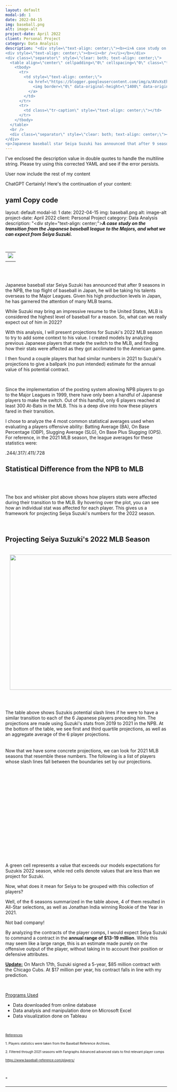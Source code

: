 ```yaml
---
layout: default
modal-id: 1
date: 2022-04-15
img: baseball.png
alt: image-alt
project-date: April 2022
client: Personal Project
category: Data Analysis
description: "<div style=\"text-align: center;\"><b><i>A case study on the transition from the Japanese baseball league to the Majors, and what we can expect from Seiya Suzuki.&nbsp;</i></b></div>
<div style=\"text-align: center;\"><b><i><br /></i></b></div>
<div class=\"separator\" style=\"clear: both; text-align: center;\">
  <table align=\"center\" cellpadding=\"0\" cellspacing=\"0\" class=\"tr-caption-container\" style=\"margin-left: auto; margin-right: auto;\">
    <tbody>
      <tr>
        <td style=\"text-align: center;\">
          <a href=\"https://blogger.googleusercontent.com/img/a/AVvXsEh5vc6hjAShdvaEyliknviOvFQ3EDNOfdQTP5I-L20ISC05FspAc9iT3nEVr7FU9UBjyEG43zIFEjv6p-d8OxDtpRD48fh8hfLSUpupH27oZybO0LQB7yf-XY22nBm7DTbLaHtHJfTGBdP68OmsdRXJI71px5anmv1QkPJmnJuxc6C63SF1hiYFLSnr=s1400\" style=\"margin-left: auto; margin-right: auto;\">
            <img border=\"0\" data-original-height=\"1400\" data-original-width=\"1400\" height=\"640\" src=\"https://blogger.googleusercontent.com/img/a/AVvXsEh5vc6hjAShdvaEyliknviOvFQ3EDNOfdQTP5I-L20ISC05FspAc9iT3nEVr7FU9UBjyEG43zIFEjv6p-d8OxDtpRD48fh8hfLSUpupH27oZybO0LQB7yf-XY22nBm7DTbLaHtHJfTGBdP68OmsdRXJI71px5anmv1QkPJmnJuxc6C63SF1hiYFLSnr=w640-h640\" width=\"640\" />
          </a>
        </td>
      </tr>
      <tr>
        <td class=\"tr-caption\" style=\"text-align: center;\"></td>
      </tr>
    </tbody>
  </table>
  <br />
  <div class=\"separator\" style=\"clear: both; text-align: center;\"><br /></div>
</div>
<p>Japanese baseball star Seiya Suzuki has announced that after 9 seasons in the NPB, the top flight of baseball in Japan, he will be taking his talents overseas to the Major Leagues. Given his high production levels in Japan, he has garnered the attention of many MLB teams.&nbsp;</p>"
---
```


<!-- (Continue with the rest of your content) -->
I've enclosed the description value in double quotes to handle the multiline string. Please try using this corrected YAML and see if the error persists.




User
now include the rest of my content

ChatGPT
Certainly! Here's the continuation of your content:

yaml
Copy code
---
layout: default
modal-id: 1
date: 2022-04-15
img: baseball.png
alt: image-alt
project-date: April 2022
client: Personal Project
category: Data Analysis
description: "<div style=\"text-align: center;\"><b><i>A case study on the transition from the Japanese baseball league to the Majors, and what we can expect from Seiya Suzuki.&nbsp;</i></b></div>
<div style=\"text-align: center;\"><b><i><br /></i></b></div>
<div class=\"separator\" style=\"clear: both; text-align: center;\">
  <table align=\"center\" cellpadding=\"0\" cellspacing=\"0\" class=\"tr-caption-container\" style=\"margin-left: auto; margin-right: auto;\">
    <tbody>
      <tr>
        <td style=\"text-align: center;\">
          <a href=\"https://blogger.googleusercontent.com/img/a/AVvXsEh5vc6hjAShdvaEyliknviOvFQ3EDNOfdQTP5I-L20ISC05FspAc9iT3nEVr7FU9UBjyEG43zIFEjv6p-d8OxDtpRD48fh8hfLSUpupH27oZybO0LQB7yf-XY22nBm7DTbLaHtHJfTGBdP68OmsdRXJI71px5anmv1QkPJmnJuxc6C63SF1hiYFLSnr=s1400\" style=\"margin-left: auto; margin-right: auto;\">
            <img border=\"0\" data-original-height=\"1400\" data-original-width=\"1400\" height=\"640\" src=\"https://blogger.googleusercontent.com/img/a/AVvXsEh5vc6hjAShdvaEyliknviOvFQ3EDNOfdQTP5I-L20ISC05FspAc9iT3nEVr7FU9UBjyEG43zIFEjv6p-d8OxDtpRD48fh8hfLSUpupH27oZybO0LQB7yf-XY22nBm7DTbLaHtHJfTGBdP68OmsdRXJI71px5anmv1QkPJmnJuxc6C63SF1hiYFLSnr=w640-h640\" width=\"640\" />
          </a>
        </td>
      </tr>
      <tr>
        <td class=\"tr-caption\" style=\"text-align: center;\"></td>
      </tr>
    </tbody>
  </table>
  <br />
  <div class=\"separator\" style=\"clear: both; text-align: center;\"><br /></div>
</div>
<p>Japanese baseball star Seiya Suzuki has announced that after 9 seasons in the NPB,  the top flight of baseball in Japan, he will be taking his talents overseas to the Major Leagues. Given his high production levels in Japan, he has garnered the attention of many MLB teams.&nbsp;</p><p>While Suzuki may bring an impressive resume to the United States, MLB is considered the highest level of baseball for a reason. So, what can we really expect out of him in 2022?&nbsp;</p><p>With this analysis, I will present projections for Suzuki's 2022 MLB season to try to add some context to his value. I created models by analyzing previous Japanese players that made the switch to the MLB, and finding how their stats were affected as they got acclimated to the American game.&nbsp;</p><p>I then found a couple players that had similar numbers in 2021 to Suzuki's projections to give a ballpark (no pun intended) estimate for the annual value of his potential contract.</p><p><br /></p><p>Since the implementation of the posting system allowing NPB players to go to the Major Leagues in 1999, there have only been a handful of Japanese players to make the switch. Out of this handful, only 6 players reached at least 300 At-Bats in the MLB. This is a deep dive into how these players fared in their transition.&nbsp;</p><p>I chose to analyze the 4 most common statistical averages used when evaluating a players offensive ability: Batting Average (BA), On Base Percentage (OBP), Slugging Average (SLG), On Base Plus Slugging (OPS). For reference, in the 2021 MLB season, the league averages for these statistics were:&nbsp;</p><p>.244/.317/.411/.728</p><h2 style="text-align: left;">Statistical Difference from the NPB to MLB</h2><div><br /></div><div><br /></div>

<div class="tableauPlaceholder" id="viz1647220261522" style="position: relative;"><object class="tableauViz" style="display: none;"><param name="host_url" value="https%3A%2F%2Fpublic.tableau.com%2F" /> <param name="embed_code_version" value="3" /> <param name="site_root" value="" /><param name="name" value="NPBtoMLBtransition/Sheet1" /><param name="tabs" value="no" /><param name="toolbar" value="yes" /><param name="animate_transition" value="yes" /><param name="display_static_image" value="yes" /><param name="display_spinner" value="yes" /><param name="display_overlay" value="yes" /><param name="display_count" value="yes" /><param name="language" value="en-US" /></object></div>                <script type="text/javascript">                    var divElement = document.getElementById('viz1647220261522');                    var vizElement = divElement.getElementsByTagName('object')[0];                    vizElement.style.width='100%';vizElement.style.height=(divElement.offsetWidth*0.75)+'px';                    var scriptElement = document.createElement('script');                    scriptElement.src = 'https://public.tableau.com/javascripts/api/viz_v1.js';                    vizElement.parentNode.insertBefore(scriptElement, vizElement);                </script>

<p>The box and whisker plot above shows how players stats were affected during their transition to the MLB. By hovering over the plot, you can see how an individual stat was affected for each player. This gives us a framework for projecting Seiya Suzuki's numbers for the 2022 season.&nbsp;</p><p><br /></p><h2 style="text-align: left;">Projecting Seiya Suzuki's 2022 MLB Season</h2><div><br /></div><div class="separator" style="clear: both; text-align: center;"><a href="https://blogger.googleusercontent.com/img/a/AVvXsEhFUMr2TSncLxZdDbUsArB9rpnXkcYcLM_zpojhgGOUOa2uLRUYHwpPebeMmZLUHlBmm__jh0J2fGKT-OduQob4Ek8a4sL_1bcVIUax9vMVIAIuC92Je96qtyku4iuA2zcLTrJKM7fR_eI5TkqqXg05p6nXWgkBA42AKNt6LVBHC20NDT5FJjQFHe6R=s804" style="margin-left: 1em; margin-right: 1em;"><img border="0" data-original-height="528" data-original-width="804" height="421" src="https://blogger.googleusercontent.com/img/a/AVvXsEhFUMr2TSncLxZdDbUsArB9rpnXkcYcLM_zpojhgGOUOa2uLRUYHwpPebeMmZLUHlBmm__jh0J2fGKT-OduQob4Ek8a4sL_1bcVIUax9vMVIAIuC92Je96qtyku4iuA2zcLTrJKM7fR_eI5TkqqXg05p6nXWgkBA42AKNt6LVBHC20NDT5FJjQFHe6R=w640-h421" width="640" /></a></div><br /><p><br /></p><div class="separator" style="clear: both; text-align: left;">The table above shows Suzukis potential slash lines if he were to have a similar transition to each of the 6 Japanese players preceding him. The projections are made using Suzuki's stats from 2019 to 2021 in the NPB. At the bottom of the table, we see first and third quartile projections, as well as an aggregate average of the 6 player projections.&nbsp;</div><div class="separator" style="clear: both; text-align: left;"><br /></div><div class="separator" style="clear: both; text-align: left;"><br /></div><div class="separator" style="clear: both; text-align: left;">Now that we have some concrete projections, we can look for 2021 MLB seasons that resemble these numbers. The following is a list of players whose slash lines fall between the boundaries set by our projections.&nbsp;</div><div class="separator" style="clear: both; text-align: left;"><br /></div><div class="separator" style="clear: both; text-align: left;"><google-sheets-html-origin><table border="1" cellpadding="0" cellspacing="0" dir="ltr" style="border-collapse: collapse; border: none; font-family: Arial; font-size: 10pt; table-layout: fixed; width: 0px;" xmlns="http://www.w3.org/1999/xhtml"><colgroup><col width="100"></col><col width="100"></col><col width="100"></col><col width="100"></col><col width="100"></col><col width="100"></col></colgroup><tbody><tr style="height: 21px;"><td data-sheets-value="{&quot;1&quot;:2,&quot;2&quot;:&quot;Player&quot;}" style="border: 1px solid rgb(204, 204, 204); font-weight: bold; overflow: hidden; padding: 2px 3px; text-align: center; vertical-align: bottom;">Player</td><td data-sheets-value="{&quot;1&quot;:2,&quot;2&quot;:&quot;AVG&quot;}" style="border: 1px solid rgb(204, 204, 204); font-weight: bold; overflow: hidden; padding: 2px 3px; text-align: center; vertical-align: bottom;">AVG</td><td data-sheets-value="{&quot;1&quot;:2,&quot;2&quot;:&quot;OBP&quot;}" style="border: 1px solid rgb(204, 204, 204); font-weight: bold; overflow: hidden; padding: 2px 3px; text-align: center; vertical-align: bottom;">OBP</td><td data-sheets-value="{&quot;1&quot;:2,&quot;2&quot;:&quot;SLG&quot;}" style="border: 1px solid rgb(204, 204, 204); font-weight: bold; overflow: hidden; padding: 2px 3px; text-align: center; vertical-align: bottom;">SLG</td><td data-sheets-value="{&quot;1&quot;:2,&quot;2&quot;:&quot;OPS&quot;}" style="border: 1px solid rgb(204, 204, 204); font-weight: bold; overflow: hidden; padding: 2px 3px; text-align: center; vertical-align: bottom;">OPS</td><td data-sheets-value="{&quot;1&quot;:2,&quot;2&quot;:&quot;AGE&quot;}" style="border: 1px solid rgb(204, 204, 204); font-weight: bold; overflow: hidden; padding: 2px 3px; text-align: center; vertical-align: bottom;">AGE</td></tr><tr style="height: 21px;"><td data-sheets-value="{&quot;1&quot;:2,&quot;2&quot;:&quot;C.J. Cron&quot;}" style="border: 1px solid rgb(204, 204, 204); font-style: italic; overflow: hidden; padding: 2px 3px; vertical-align: bottom;">C.J. Cron</td><td data-sheets-value="{&quot;1&quot;:3,&quot;3&quot;:0.281}" style="background-color: #57bb8a; border: 1px solid rgb(204, 204, 204); overflow: hidden; padding: 2px 3px; text-align: right; vertical-align: bottom;">0.281</td><td data-sheets-value="{&quot;1&quot;:3,&quot;3&quot;:0.375}" style="background-color: #fdf6f5; border: 1px solid rgb(204, 204, 204); overflow: hidden; padding: 2px 3px; text-align: right; vertical-align: bottom;">0.375</td><td data-sheets-value="{&quot;1&quot;:3,&quot;3&quot;:0.53}" style="background-color: #76c8a0; border: 1px solid rgb(204, 204, 204); overflow: hidden; padding: 2px 3px; text-align: right; vertical-align: bottom;">0.53</td><td data-sheets-value="{&quot;1&quot;:3,&quot;3&quot;:0.905}" style="background-color: #6cc499; border: 1px solid rgb(204, 204, 204); overflow: hidden; padding: 2px 3px; text-align: right; vertical-align: bottom;">0.905</td><td data-sheets-value="{&quot;1&quot;:3,&quot;3&quot;:32}" style="border: 1px solid rgb(204, 204, 204); overflow: hidden; padding: 2px 3px; text-align: center; vertical-align: bottom;">32</td></tr><tr style="height: 21px;"><td data-sheets-value="{&quot;1&quot;:2,&quot;2&quot;:&quot;Matt Olson&quot;}" style="border: 1px solid rgb(204, 204, 204); font-style: italic; overflow: hidden; padding: 2px 3px; vertical-align: bottom;">Matt Olson</td><td data-sheets-value="{&quot;1&quot;:3,&quot;3&quot;:0.271}" style="background-color: #fcf4f3; border: 1px solid rgb(204, 204, 204); overflow: hidden; padding: 2px 3px; text-align: right; vertical-align: bottom;">0.271</td><td data-sheets-value="{&quot;1&quot;:3,&quot;3&quot;:0.371}" style="background-color: #f6d3d0; border: 1px solid rgb(204, 204, 204); overflow: hidden; padding: 2px 3px; text-align: right; vertical-align: bottom;">0.371</td><td data-sheets-value="{&quot;1&quot;:3,&quot;3&quot;:0.54}" style="background-color: #57bb8a; border: 1px solid rgb(204, 204, 204); overflow: hidden; padding: 2px 3px; text-align: right; vertical-align: bottom;">0.54</td><td data-sheets-value="{&quot;1&quot;:3,&quot;3&quot;:0.911}" style="background-color: #57bb8a; border: 1px solid rgb(204, 204, 204); overflow: hidden; padding: 2px 3px; text-align: right; vertical-align: bottom;">0.911</td><td data-sheets-value="{&quot;1&quot;:3,&quot;3&quot;:27}" style="border: 1px solid rgb(204, 204, 204); overflow: hidden; padding: 2px 3px; text-align: center; vertical-align: bottom;">27</td></tr><tr style="height: 21px;"><td data-sheets-value="{&quot;1&quot;:2,&quot;2&quot;:&quot;Mookie Betts&quot;}" style="border: 1px solid rgb(204, 204, 204); font-style: italic; overflow: hidden; padding: 2px 3px; vertical-align: bottom;">Mookie Betts</td><td data-sheets-value="{&quot;1&quot;:3,&quot;3&quot;:0.264}" style="background-color: #eea7a1; border: 1px solid rgb(204, 204, 204); overflow: hidden; padding: 2px 3px; text-align: right; vertical-align: bottom;">0.264</td><td data-sheets-value="{&quot;1&quot;:3,&quot;3&quot;:0.367}" style="background-color: #f0b0ab; border: 1px solid rgb(204, 204, 204); overflow: hidden; padding: 2px 3px; text-align: right; vertical-align: bottom;">0.367</td><td data-sheets-value="{&quot;1&quot;:3,&quot;3&quot;:0.487}" style="background-color: #f9fdfb; border: 1px solid rgb(204, 204, 204); overflow: hidden; padding: 2px 3px; text-align: right; vertical-align: bottom;">0.487</td><td data-sheets-value="{&quot;1&quot;:3,&quot;3&quot;:0.854}" style="background-color: #f7d8d6; border: 1px solid rgb(204, 204, 204); overflow: hidden; padding: 2px 3px; text-align: right; vertical-align: bottom;">0.854</td><td data-sheets-value="{&quot;1&quot;:3,&quot;3&quot;:29}" style="border: 1px solid rgb(204, 204, 204); overflow: hidden; padding: 2px 3px; text-align: center; vertical-align: bottom;">29</td></tr><tr style="height: 21px;"><td data-sheets-value="{&quot;1&quot;:2,&quot;2&quot;:&quot;Carlos Correa&quot;}" style="border: 1px solid rgb(204, 204, 204); font-style: italic; overflow: hidden; padding: 2px 3px; vertical-align: bottom;">Carlos Correa</td><td data-sheets-value="{&quot;1&quot;:3,&quot;3&quot;:0.279}" style="background-color: #7dcba5; border: 1px solid rgb(204, 204, 204); overflow: hidden; padding: 2px 3px; text-align: right; vertical-align: bottom;">0.279</td><td data-sheets-value="{&quot;1&quot;:3,&quot;3&quot;:0.366}" style="background-color: #eea7a1; border: 1px solid rgb(204, 204, 204); overflow: hidden; padding: 2px 3px; text-align: right; vertical-align: bottom;">0.366</td><td data-sheets-value="{&quot;1&quot;:3,&quot;3&quot;:0.485}" style="background-color: white; border: 1px solid rgb(204, 204, 204); overflow: hidden; padding: 2px 3px; text-align: right; vertical-align: bottom;">0.485</td><td data-sheets-value="{&quot;1&quot;:3,&quot;3&quot;:0.85}" style="background-color: #f4c8c4; border: 1px solid rgb(204, 204, 204); overflow: hidden; padding: 2px 3px; text-align: right; vertical-align: bottom;">0.85</td><td data-sheets-value="{&quot;1&quot;:3,&quot;3&quot;:27}" style="border: 1px solid rgb(204, 204, 204); overflow: hidden; padding: 2px 3px; text-align: center; vertical-align: bottom;">27</td></tr><tr style="height: 21px;"><td data-sheets-value="{&quot;1&quot;:2,&quot;2&quot;:&quot;Jonathan India&quot;}" style="border: 1px solid rgb(204, 204, 204); font-style: italic; overflow: hidden; padding: 2px 3px; vertical-align: bottom;">Jonathan India</td><td data-sheets-value="{&quot;1&quot;:3,&quot;3&quot;:0.269}" style="background-color: #f8dedc; border: 1px solid rgb(204, 204, 204); overflow: hidden; padding: 2px 3px; text-align: right; vertical-align: bottom;">0.269</td><td data-sheets-value="{&quot;1&quot;:3,&quot;3&quot;:0.376}" style="background-color: white; border: 1px solid rgb(204, 204, 204); overflow: hidden; padding: 2px 3px; text-align: right; vertical-align: bottom;">0.376</td><td data-sheets-value="{&quot;1&quot;:3,&quot;3&quot;:0.459}" style="background-color: #e67c73; border: 1px solid rgb(204, 204, 204); overflow: hidden; padding: 2px 3px; text-align: right; vertical-align: bottom;">0.459</td><td data-sheets-value="{&quot;1&quot;:3,&quot;3&quot;:0.835}" style="background-color: #e88880; border: 1px solid rgb(204, 204, 204); overflow: hidden; padding: 2px 3px; text-align: right; vertical-align: bottom;">0.835</td><td data-sheets-value="{&quot;1&quot;:3,&quot;3&quot;:25}" style="border: 1px solid rgb(204, 204, 204); overflow: hidden; padding: 2px 3px; text-align: center; vertical-align: bottom;">25</td></tr><tr style="height: 21px;"><td data-sheets-value="{&quot;1&quot;:2,&quot;2&quot;:&quot;Justin Turner&quot;}" style="border: 1px solid rgb(204, 204, 204); font-style: italic; overflow: hidden; padding: 2px 3px; vertical-align: bottom;">Justin Turner</td><td data-sheets-value="{&quot;1&quot;:3,&quot;3&quot;:0.278}" style="background-color: #90d2b2; border: 1px solid rgb(204, 204, 204); overflow: hidden; padding: 2px 3px; text-align: right; vertical-align: bottom;">0.278</td><td data-sheets-value="{&quot;1&quot;:3,&quot;3&quot;:0.361}" style="background-color: #e67c73; border: 1px solid rgb(204, 204, 204); overflow: hidden; padding: 2px 3px; text-align: right; vertical-align: bottom;">0.361</td><td data-sheets-value="{&quot;1&quot;:3,&quot;3&quot;:0.471}" style="background-color: #f1b8b3; border: 1px solid rgb(204, 204, 204); overflow: hidden; padding: 2px 3px; text-align: right; vertical-align: bottom;">0.471</td><td data-sheets-value="{&quot;1&quot;:3,&quot;3&quot;:0.832}" style="background-color: #e67c73; border: 1px solid rgb(204, 204, 204); overflow: hidden; padding: 2px 3px; text-align: right; vertical-align: bottom;">0.832</td><td data-sheets-value="{&quot;1&quot;:3,&quot;3&quot;:37}" style="border: 1px solid rgb(204, 204, 204); overflow: hidden; padding: 2px 3px; text-align: center; vertical-align: bottom;">37</td></tr></tbody></table></google-sheets-html-origin></div><br /><p>A green cell represents a value that exceeds our models expectations for Suzukis 2022 season, while red cells denote values that are less than we project for Suzuki.&nbsp;</p><p>Now, what does it mean for Seiya to be grouped with this collection of players?&nbsp;</p><p>Well, of the 6 seasons summarized in the table above, 4 of them resulted in All-Star selections, as well as Jonathan India winning Rookie of the Year in 2021.&nbsp;</p><p>Not bad company!</p><p>By analyzing the contracts of the player comps, I would expect Seiya Suzuki to command a contract in the <b>annual range of $13-19 million</b>. While this may seem like a large range, this is an estimate made purely on the offensive output of the player, without taking in to account their position or defensive attributes.&nbsp;</p><p><b style="text-decoration-line: underline;">Update:</b>&nbsp;On March 17th, Suzuki signed a 5-year, $85 million contract with the Chicago Cubs. At $17 million per year, his contract falls in line with my prediction.&nbsp;</p><p><u><br /></u></p><p><u>Programs Used</u></p><p></p><ul style="text-align: left;"><li>Data downloaded from online database&nbsp;</li><li>Data analysis and manipulation done on Microsoft Excel</li><li>Data visualization done on Tableau</li></ul><p><br /></p><p><u><span style="font-size: x-small;">References</span></u></p><p><span style="font-size: x-small;">1. Players statistics were taken from the Baseball Reference Archives.</span></p><p><span style="font-size: x-small;">2. Filtered through 2021 seasons with Fangraphs Advanced advanced stats to find relevant player comps</span></p><p><a href="https://www.baseball-reference.com/players/"><span style="font-size: x-small;">https://www.baseball-reference.com/players/</span></a></p><p><br /></p>"

---
